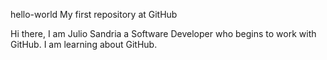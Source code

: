 hello-world
My first repository at GitHub

Hi there, I am Julio Sandria a Software Developer who begins to work with GitHub.
I am learning about GitHub.